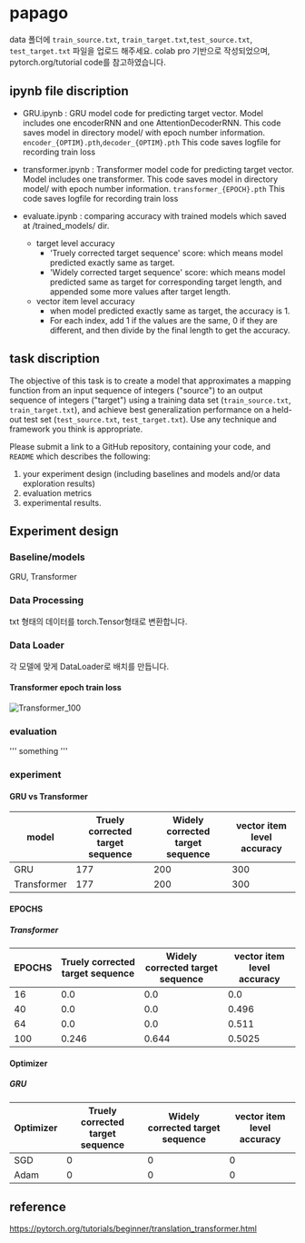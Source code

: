 # papago
data 폴더에 `train_source.txt`, `train_target.txt`,`test_source.txt`, `test_target.txt` 파일을 업로드 해주세요.
colab pro 기반으로 작성되었으며, pytorch.org/tutorial code를 참고하였습니다. 

## ipynb file discription
+ GRU.ipynb : GRU model code for predicting target vector. Model includes one encoderRNN and one AttentionDecoderRNN.
    This code saves model in directory model/ with epoch number information. `encoder_{OPTIM}.pth`,`decoder_{OPTIM}.pth`
    This code saves logfile for recording train loss

+ transformer.ipynb : Transformer model code for predicting target vector. Model includes one transformer.
    This code saves model in directory model/ with epoch number information. `transformer_{EPOCH}.pth`
    This code saves logfile for recording train loss

+ evaluate.ipynb : comparing accuracy with trained models which saved at /trained_models/ dir. 
  + target level accuracy
    + 'Truely corrected target sequence' score: which means model predicted exactly same as target.
    + 'Widely corrected target sequence' score: which means model predicted same as target for corresponding target length, and appended some more values after target length.
  + vector item level accuracy
    + when model predicted exactly same as target, the accuracy is 1.
    + For each index, add 1 if the values are the same, 0 if they are different, and then divide by the final length to get the accuracy.


## task discription

The objective of this task is to create a model that approximates a mapping function from an input sequence of integers ("source") to an output sequence of integers ("target") using a training data set (`train_source.txt`, `train_target.txt`), and achieve best generalization performance on a held-out test set (`test_source.txt`, `test_target.txt`). Use any technique and framework you think is appropriate. 

Please submit a link to a GitHub repository, containing your code, and `README` which describes the following:

1. your experiment design (including baselines and models and/or data exploration results)
2. evaluation metrics
3. experimental results.

## Experiment design

### Baseline/models

GRU, Transformer

### Data Processing

txt 형태의 데이터를 torch.Tensor형태로 변환합니다. 

### Data Loader 

각 모델에 맞게 DataLoader로 배치를 만듭니다. 



#### Transformer epoch train loss
![Transformer_100](https://user-images.githubusercontent.com/69630288/121541176-05ddb400-ca42-11eb-94e7-8a6fae2e5321.png)

### evaluation
'''
something
'''

### experiment

#### GRU vs Transformer
|model|Truely corrected target sequence|Widely corrected target sequence|vector item level accuracy|
|------|---|---|---|
|GRU|177|200|300|
|Transformer|177|200|300|

#### EPOCHS
##### Transformer
|EPOCHS|Truely corrected target sequence|Widely corrected target sequence|vector item level accuracy|
|------|---|---|---|
|16|0.0|0.0|0.0|
|40|0.0|0.0|0.496|
|64|0.0|0.0|0.511|
|100|0.246|0.644|0.5025|

#### Optimizer 
##### GRU
|Optimizer|Truely corrected target sequence|Widely corrected target sequence|vector item level accuracy|
|------|---|---|---|
|SGD|0|0|0|
|Adam|0|0|0|

## reference
https://pytorch.org/tutorials/beginner/translation_transformer.html

